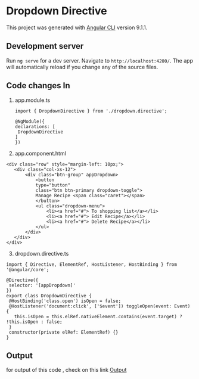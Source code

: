 # Dropdown Directive

This project was generated with [Angular CLI](https://github.com/angular/angular-cli) version 9.1.1.

## Development server

Run `ng serve` for a dev server. Navigate to `http://localhost:4200/`. The app will automatically reload if you change any of the source files.

## Code changes In
1) app.module.ts
   ```
   import { DropdownDirective } from './dropdown.directive';
   
   @NgModule({
   declarations: [
    DropdownDirective
   ]
   })
   ```
2) app.component.html
 ```
<div class="row" style="margin-left: 10px;">
    <div class="col-xs-12">
        <div class="btn-group" appDropdown>
            <button 
            type="button" 
            class="btn btn-primary dropdown-toggle">
            Manage Recipe <span class="caret"></span>
            </button>
            <ul class="dropdown-menu">
                <li><a href="#"> To shopping list</a></li>
                <li><a href="#"> Edit Recipe</a></li>
                <li><a href="#"> Delete Recipe</a></li>
            </ul>
        </div>
    </div>
</div>
 ```
 3) dropdown.directive.ts
 ```
 import { Directive, ElementRef, HostListener, HostBinding } from '@angular/core';

@Directive({
  selector: '[appDropdown]'
})
export class DropdownDirective {
  @HostBinding('class.open') isOpen = false;
  @HostListener('document:click', ['$event']) toggleOpen(event: Event) {
    this.isOpen = this.elRef.nativeElement.contains(event.target) ? !this.isOpen : false;
  }
  constructor(private elRef: ElementRef) {}
}

 ```
 ## Output
 
 for output of this code , check on this link
 [Output](https://stackblitz.com/edit/dropdown-directive-demo)
